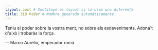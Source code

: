 ```yaml
---
layout: post # Sustituye el layout si lo usas uno diferente
title: 318 Poder # Nombre generado automáticamente
---
```



Teniu el poder sobre la vostra ment,
no sobre els esdeveniments.
Adona't d'això i trobaràs la força.

-- Marco Aurelio,
emperador romà
